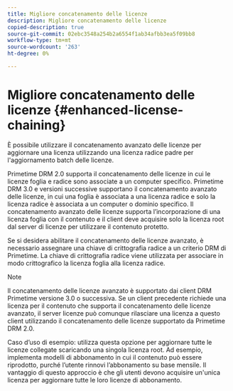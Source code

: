 ```yaml
---
title: Migliore concatenamento delle licenze
description: Migliore concatenamento delle licenze
copied-description: true
source-git-commit: 02ebc3548a254b2a6554f1ab34afbb3ea5f09bb8
workflow-type: tm+mt
source-wordcount: '263'
ht-degree: 0%

---
```


# Migliore concatenamento delle licenze {#enhanced-license-chaining}

È possibile utilizzare il concatenamento avanzato delle licenze per aggiornare una licenza utilizzando una licenza radice padre per l&#39;aggiornamento batch delle licenze.

Primetime DRM 2.0 supporta il concatenamento delle licenze in cui le licenze foglia e radice sono associate a un computer specifico. Primetime DRM 3.0 e versioni successive supportano il concatenamento avanzato delle licenze, in cui una foglia è associata a una licenza radice e solo la licenza radice è associata a un computer o dominio specifico. Il concatenamento avanzato delle licenze supporta l’incorporazione di una licenza foglia con il contenuto e il client deve acquisire solo la licenza root dal server di licenze per utilizzare il contenuto protetto.

Se si desidera abilitare il concatenamento delle licenze avanzato, è necessario assegnare una chiave di crittografia radice a un criterio DRM di Primetime. La chiave di crittografia radice viene utilizzata per associare in modo crittografico la licenza foglia alla licenza radice.

>[!NOTE]
>
>Il concatenamento delle licenze avanzato è supportato dai client DRM Primetime versione 3.0 o successiva. Se un client precedente richiede una licenza per il contenuto che supporta il concatenamento delle licenze avanzato, il server licenze può comunque rilasciare una licenza a questo client utilizzando il concatenamento delle licenze supportato da Primetime DRM 2.0.

Caso d’uso di esempio: utilizza questa opzione per aggiornare tutte le licenze collegate scaricando una singola licenza root. Ad esempio, implementa modelli di abbonamento in cui il contenuto può essere riprodotto, purché l’utente rinnovi l’abbonamento su base mensile. Il vantaggio di questo approccio è che gli utenti devono acquisire un&#39;unica licenza per aggiornare tutte le loro licenze di abbonamento.
